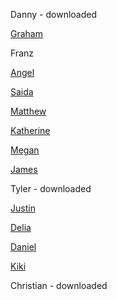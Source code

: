 Danny - downloaded

[Graham](https://editor.p5js.org/grachor9823@gmail.com/sketches/o7NBfCbcG
)

Franz

[Angel](https://editor.p5js.org/angel.ramirezsoto/sketches/4lCantk2Z)

[Saida](https://editor.p5js.org/saida.blair/embed/g93Pgj7hV)

[Matthew](https://editor.p5js.org/carvosfire13/present/RlfX81Pyo)

[Katherine](https://editor.p5js.org/KatherineMM99/sketches/Gza4Aq5EB)

[Megan](https://editor.p5js.org/megan.ciarleglio/sketches/3SNZpAQoL)

[James](https://editor.p5js.org/jamestyler/full/p2zjWJlQS)

Tyler - downloaded

[Justin](https://editor.p5js.org/Jquiggles1/present/gJsRXbnmF)

[Delia](https://editor.p5js.org/delia28/present/Iecg7nxlB)

[Daniel](https://editor.p5js.org/daniel.mcdonough/present/qyXvhBFXV)

[Kiki](https://editor.p5js.org/k.whiteholmes/sketches/dzzi-cSGc)

Christian - downloaded
